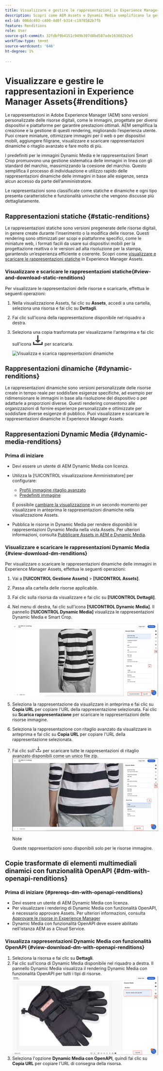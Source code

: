 ```yaml
---
title: Visualizzare e gestire le rappresentazioni in Experience Manager Assets
description: Scopri come AEM Assets e Dynamic Media semplificano la gestione efficace delle immagini con rappresentazioni statiche e dinamiche.
exl-id: 006dc493-c400-4d0f-b314-c1978582b7fb
feature: Renditions
role: User
source-git-commit: 32fdbf9b4151c949b307d8bd587ade163682b2e5
workflow-type: tm+mt
source-wordcount: '646'
ht-degree: 1%

---
```


# Visualizzare e gestire le rappresentazioni in Experience Manager Assets{#renditions}

Le rappresentazioni in Adobe Experience Manager (AEM) sono versioni personalizzate delle risorse digitali, come le immagini, progettate per diversi dispositivi e piattaforme per garantire prestazioni ottimali. AEM semplifica la creazione e la gestione di questi rendering, migliorando l’esperienza utente. Puoi creare miniature, ottimizzare immagini per il web o per dispositivi mobili, aggiungere filigrane, visualizzare e scaricare rappresentazioni dinamiche o ritaglio avanzato e fare molto di più.

I predefiniti per le immagini Dynamic Media e le rappresentazioni Smart Crop promuovono una gestione sistematica delle immagini in linea con gli standard del marchio, massimizzando la coesione del marchio. Questo semplifica il processo di individuazione e utilizzo rapido delle rappresentazioni dinamiche delle immagini in base alle esigenze, senza alcun accesso da parte dell’amministratore.

Le rappresentazioni sono classificate come statiche e dinamiche e ogni tipo presenta caratteristiche e funzionalità univoche che vengono discusse più dettagliatamente.

## Rappresentazioni statiche {#static-renditions}

Le rappresentazioni statiche sono versioni pregenerate delle risorse digitali, in genere create durante l’inserimento o la modifica delle risorse. Questi rendering sono ottimizzati per scopi e piattaforme specifici, come le miniature web, i formati facili da usare sui dispositivi mobili per la progettazione reattiva o le versioni ad alta risoluzione per la stampa, garantendo un’esperienza efficiente e coerente.
Scopri come [visualizzare e scaricare le rappresentazioni statiche](#view-and-download-static-renditions) in Experience Manager Assets.

### Visualizzare e scaricare le rappresentazioni statiche{#view-and-download-static-renditions}

Per visualizzare le rappresentazioni delle risorse e scaricarle, effettua le seguenti operazioni:

1. Nella visualizzazione Assets, fai clic su **Assets**, accedi a una cartella, seleziona una risorsa e fai clic su **Dettagli**.
1. Fai clic sull’icona della rappresentazione disponibile nel riquadro a destra.
1. Seleziona una copia trasformata per visualizzarne l&#39;anteprima e fai clic sull&#39;icona ![scarica](/help/assets/assets/download-icon.svg) per scaricarla.

   ![Visualizza e scarica rappresentazioni dinamiche](/help/assets/assets/view-download-static-rendition.png)

## Rappresentazioni dinamiche {#dynamic-renditions}

Le rappresentazioni dinamiche sono versioni personalizzate delle risorse create in tempo reale per soddisfare esigenze specifiche, ad esempio per ridimensionare le immagini in base alla risoluzione del dispositivo o per adattarle a proporzioni diverse.
Questi rendering consentono alle organizzazioni di fornire esperienze personalizzate e ottimizzate per soddisfare diverse esigenze di pubblico. Puoi visualizzare e scaricare le rappresentazioni dinamiche in Experience Manager Assets.

## Rappresentazioni Dynamic Media {#dynamic-media-renditions}

### Prima di iniziare

* Devi essere un utente di AEM Dynamic Media con licenza.
* Utilizza la [!UICONTROL visualizzazione Amministratore] per configurare:
   * [Profili immagine ritaglio avanzato](/help/assets/dynamic-media/image-profiles.md#creating-image-profiles)
   * [Predefiniti immagine](/help/assets/dynamic-media/managing-image-presets.md)

  È possibile [cambiare la visualizzazione](/help/assets/assets-view-introduction.md#how-to-access-assets-view) in un secondo momento per visualizzare in anteprima le rappresentazioni dinamiche nella visualizzazione Assets.
* Pubblica le risorse in Dynamic Media per rendere disponibili le rappresentazioni Dynamic Media nella vista Assets. Per ulteriori informazioni, consulta [Pubblicare Assets in AEM e Dynamic Media](https://experienceleague.adobe.com/en/docs/experience-manager-cloud-service/content/assets/assets-view/publish-assets-to-aem-and-dm).


### Visualizzare e scaricare le rappresentazioni Dynamic Media {#view-download-dm-renditions}

Per visualizzare o scaricare le rappresentazioni dinamiche delle immagini in Experience Manager Assets, effettua le seguenti operazioni:

1. Vai a **[!UICONTROL Gestione Assets]** > **[!UICONTROL Assets]**.

1. Passa alla cartella delle risorse applicabile.

1. Fai clic sulla risorsa da visualizzare e fai clic su **[!UICONTROL Dettagli]**.

1. Nel menu di destra, fai clic sull&#39;icona **[!UICONTROL Dynamic Media]**. Il pannello **[!UICONTROL Dynamic Media]** visualizza le rappresentazioni Dynamic Media e Smart Crop.

   ![rappresentazioni dinamiche](/help/assets/assets/dm-scene7-renditions.png)
   <!-- ![dynamic renditions](assets/preset_smart_crop_view.png) -->

1. Seleziona la rappresentazione da visualizzare in anteprima e fai clic su **Copia URL** per copiare l&#39;URL della rappresentazione selezionata. Fai clic su **Scarica rappresentazione** per scaricare le rappresentazioni delle risorse immagine.
1. Seleziona la rappresentazione con ritaglio avanzato da visualizzare in anteprima e fai clic su **Copia URL** per copiare l&#39;URL della rappresentazione selezionata.
1. Fai clic sull&#39;![icona di download](assets/do-not-localize/download-icon.png) per scaricare tutte le rappresentazioni di ritaglio avanzato disponibili come un unico file zip.
   ![icona di download](/help/assets/assets/smartcrop-rendition.png)

   >[!NOTE]
   >
   >Queste rappresentazioni sono disponibili solo per le risorse immagine.

## Copie trasformate di elementi multimediali dinamici con funzionalità OpenAPI {#dm-with-openapi-renditions}

### Prima di iniziare {#prereqs-dm-with-openapi-renditions}

* Devi essere un utente di AEM Dynamic Media con licenza.
* Per visualizzare i rendering di Dynamic Media con funzionalità OpenAPI, è necessario approvare Assets. Per ulteriori informazioni, consulta [Approvare le risorse in Experience Manager](/help/assets/approve-assets.md#copy-delivery-url-approved-assets)
* Dynamic Media con funzionalità OpenAPI deve essere abilitato nell’istanza AEM as a Cloud Service.

### Visualizza rappresentazioni Dynamic Media con funzionalità OpenAPI {#view-download-dm-with-openapi-renditions}

1. Seleziona la risorsa e fai clic su **Dettagli**.
1. Fai clic sull’icona di Dynamic Media disponibile nel riquadro a destra. Il pannello Dynamic Media visualizza il rendering Dynamic Media con funzionalità OpenAPI per tutti i tipi di risorse.
   ![icona di download](/help/assets/assets/dm-with-open-api-copy-url.png)
1. Seleziona l&#39;opzione **Dynamic Media con OpenAPI**, quindi fai clic su **Copia URL** per copiare l&#39;URL di consegna della risorsa.


